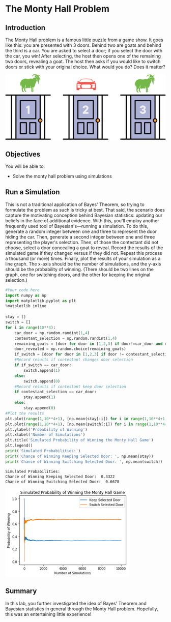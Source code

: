 
# The Monty Hall Problem

## Introduction

The Monty Hall problem is a famous little puzzle from a game show. It goes like this: you are presented with 3 doors. Behind two are goats and behind the third is a car. You are asked to select a door; if you select the door with the car, you win! After selecting, the host then opens one of the remaining two doors, revealing a goat. The host then asks if you would like to switch doors or stick with your original choice. What would you do? Does it matter?

<img src="images/Image_58_MontyHall.png">

## Objectives

You will be able to:
* Solve the monty hall problem using simulations

## Run a Simulation

This is not a traditional application of Bayes' Theorem, so trying to formulate the problem as such is tricky at best. That said, the scenario does capture the motivating conception behind Bayesian statistics: updating our beliefs in the face of additional evidence. With this, you'll employ another frequently used tool of Bayesian's&mdash;running a simulation. To do this, generate a random integer between one and three to represent the door hiding the car. Then, generate a second integer between one and three representing the player's selection. Then, of those the contestant did not choose, select a door concealing a goat to reveal. Record the results of the simulated game if they changed versus if they did not. Repeat this process a thousand (or more) times. Finally, plot the results of your simulation as a line graph. The x-axis should be the number of simulations, and the y-axis should be the probability of winning. (There should be two lines on the graph, one for switching doors, and the other for keeping the original selection.)


```python
#Your code here
import numpy as np
import matplotlib.pyplot as plt
%matplotlib inline

stay = []
switch = []
for i in range(10**4):
    car_door = np.random.randint(1,4)
    contestant_selection = np.random.randint(1,4)
    remaining_goats = [door for door in [1,2,3] if door!=car_door and door !=contestant_selection]
    door_revealed = np.random.choice(remaining_goats)
    if_switch = [door for door in [1,2,3] if door != contestant_selection and door != door_revealed][0]
    #Record results if contestant changes door selection
    if if_switch == car_door:
        switch.append(1)
    else:
        switch.append(0)
    #Record results if contestant keep door selection
    if contestant_selection == car_door:
        stay.append(1)
    else:
        stay.append(0)
#Plot the results
plt.plot(range(1,10**4+1), [np.mean(stay[:i]) for i in range(1,10**4+1)], label='Keep Selected Door')
plt.plot(range(1,10**4+1), [np.mean(switch[:i]) for i in range(1,10**4+1)], label='Switch Selected Door')
plt.ylabel('Probability of Winning')
plt.xlabel('Number of Simulations')
plt.title('Simulated Probability of Winning the Monty Hall Game')
plt.legend()
print('Simulated Probabilities:')
print('Chance of Winning Keeping Selected Door: ', np.mean(stay))
print('Chance of Winning Switching Selected Door: ', np.mean(switch))
```

    Simulated Probabilities:
    Chance of Winning Keeping Selected Door:  0.3322
    Chance of Winning Switching Selected Door:  0.6678



![png](index_files/index_2_1.png)


## Summary

In this lab, you further investigated the idea of Bayes' Theorem and Bayesian statistics in general through the Monty Hall problem. Hopefully, this was an entertaining little experience! 
